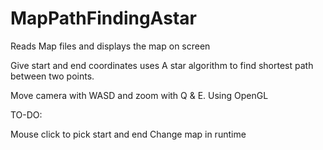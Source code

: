 # MapPathFindingAstar

Reads Map files and displays the map on screen

Give start and end coordinates uses A star algorithm to find shortest path between two points.

Move camera with WASD and zoom with Q & E. Using OpenGL


TO-DO: 

Mouse click to pick start and end
Change map in runtime

